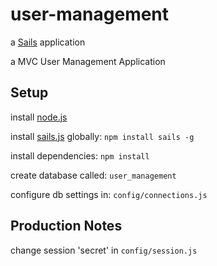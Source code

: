 # user-management

a [Sails](http://sailsjs.org) application

a MVC User Management Application

## Setup

install [node.js](https://nodejs.org/)

install [sails.js](https://www.npmjs.com/package/sails) globally: `npm install sails -g`

install dependencies: `npm install`

create database called: `user_management`

configure db settings in: `config/connections.js`


## Production Notes

change session 'secret' in `config/session.js`
